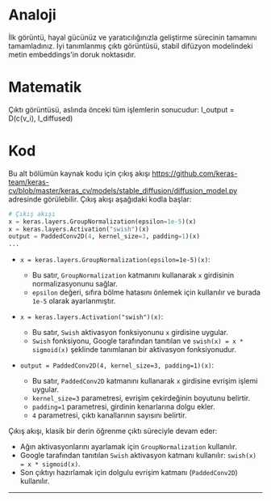 # Analoji
İlk görüntü, hayal gücünüz ve yaratıcılığınızla geliştirme sürecinin tamamını tamamladınız. İyi tanımlanmış çıktı görüntüsü, stabil difüzyon modelindeki metin embeddings'in doruk noktasıdır.

# Matematik
Çıktı görüntüsü, aslında önceki tüm işlemlerin sonucudur: 
I_output = D(c(v_i), I_diffused)

# Kod
Bu alt bölümün kaynak kodu için çıkış akışı https://github.com/keras-team/keras-cv/blob/master/keras_cv/models/stable_diffusion/diffusion_model.py adresinde görülebilir. 
Çıkış akışı aşağıdaki kodla başlar:
```python
# Çıkış akışı
x = keras.layers.GroupNormalization(epsilon=1e-5)(x)
x = keras.layers.Activation("swish")(x)
output = PaddedConv2D(4, kernel_size=3, padding=1)(x)
...
```
- `x = keras.layers.GroupNormalization(epsilon=1e-5)(x)`: 
  - Bu satır, `GroupNormalization` katmanını kullanarak `x` girdisinin normalizasyonunu sağlar. 
  - `epsilon` değeri, sıfıra bölme hatasını önlemek için kullanılır ve burada `1e-5` olarak ayarlanmıştır.

- `x = keras.layers.Activation("swish")(x)`:
  - Bu satır, `Swish` aktivasyon fonksiyonunu `x` girdisine uygular. 
  - `Swish` fonksiyonu, Google tarafından tanıtılan ve `swish(x) = x * sigmoid(x)` şeklinde tanımlanan bir aktivasyon fonksiyonudur.

- `output = PaddedConv2D(4, kernel_size=3, padding=1)(x)`:
  - Bu satır, `PaddedConv2D` katmanını kullanarak `x` girdisine evrişim işlemi uygular. 
  - `kernel_size=3` parametresi, evrişim çekirdeğinin boyutunu belirtir.
  - `padding=1` parametresi, girdinin kenarlarına dolgu ekler.
  - `4` parametresi, çıktı kanallarının sayısını belirtir.

Çıkış akışı, klasik bir derin öğrenme çıktı süreciyle devam eder:
- Ağın aktivasyonlarını ayarlamak için `GroupNormalization` kullanılır.
- Google tarafından tanıtılan `Swish` aktivasyon katmanı kullanılır: `swish(x) = x * sigmoid(x)`.
- Son çıktıyı hazırlamak için dolgulu evrişim katmanı (`PaddedConv2D`) kullanılır.

---

